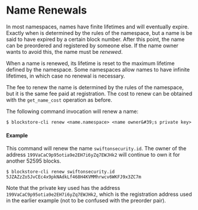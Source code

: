 # Name Renewals

In most namespaces, names have finite lifetimes and will eventually expire.  Exactly when is determined by the rules of the namespace, but a name is be said to have expired by a certain block number.  After this point, the name can be preordered and registered by someone else.  If the name owner wants to avoid this, the name must be *renewed*.

When a name is renewed, its lifetime is reset to the maximum lifetime defined by the namespace.  Some namespaces allow names to have infinite lifetimes, in which case no renewal is necessary.

The fee to renew the name is determined by the rules of the namespace, but it is the same fee paid at registration.  The cost to renew can be obtained with the `get_name_cost` operation as before.

The following command invocation will renew a name:

```
$ blockstore-cli renew <name.namespace> <name owner&#39;s private key>
```

#### Example

This command will renew the name `swiftonsecurity.id`.  The owner of the address `199VaCaC9p95otia9e2EH7i6yZq7EWJHk2` will continue to own it for another 52595 blocks.

```
$ blockstore-cli renew swiftonsecurity.id 5JZAZzZo5JvCEc4x9pkNAdkLf468H4KVMMhrwcv6WKFJ9x3ZC7m
```

Note that the private key used has the address `199VaCaC9p95otia9e2EH7i6yZq7EWJHk2`, which is the registration address used in the earlier example (not to be confused with the preorder pair).
